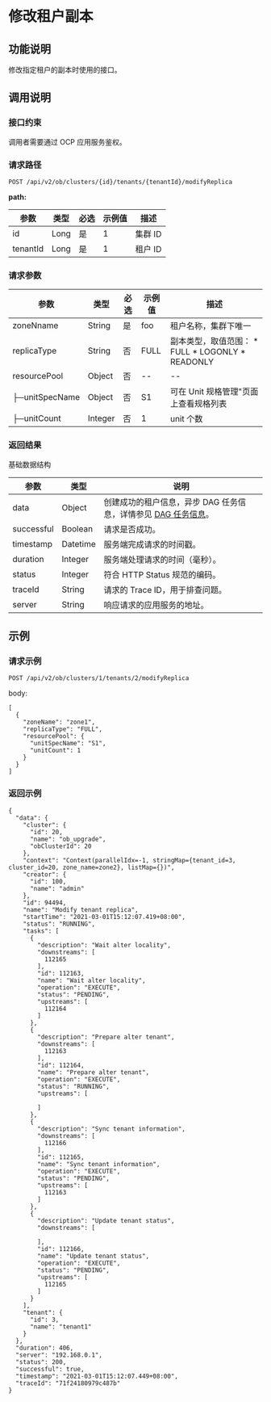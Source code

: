 修改租户副本 
===========================



功能说明 
-------------------------

修改指定租户的副本时使用的接口。

调用说明 
-------------------------

### 接口约束 

调用者需要通过 OCP 应用服务鉴权。

### 请求路径 

`POST /api/v2/ob/clusters/{id}/tenants/{tenantId}/modifyReplica`

**path:** 


|    参数    |  类型  | 必选 | 示例值 |  描述   |
|----------|------|----|-----|-------|
| id       | Long | 是  | 1   | 集群 ID |
| tenantId | Long | 是  | 1   | 租户 ID |



### 请求参数 



|       参数       |   类型    | 必选 | 示例值  |                                                                                                      描述                                                                                                      |
|----------------|---------|----|------|--------------------------------------------------------------------------------------------------------------------------------------------------------------------------------------------------------------|
| zoneNname      | String  | 是  | foo  | 租户名称，集群下唯一                                                                                                                                                                                                   |
| replicaType    | String  | 否  | FULL | 副本类型，取值范围： * FULL   * LOGONLY    <!-- --> * READONLY    |
| resourcePool   | Object  | 否  | --   | --                                                                                                                                                                                                           |
| ├─unitSpecName | Object  | 否  | S1   | 可在 Unit 规格管理"页面上查看规格列表                                                                                                                                                                                       |
| ├─unitCount    | Integer | 否  | 1    | unit 个数                                                                                                                                                                                                      |



### 返回结果 

基础数据结构


|     参数     |    类型    |                                         说明                                          |
|------------|----------|-------------------------------------------------------------------------------------|
| data       | Object   | 创建成功的租户信息，异步 DAG 任务信息，详情参见 [DAG 任务信息](../15.api-appendix/1.task-information.md)。 |
| successful | Boolean  | 请求是否成功。                                                                             |
| timestamp  | Datetime | 服务端完成请求的时间戳。                                                                        |
| duration   | Integer  | 服务端处理请求的时间（毫秒）。                                                                     |
| status     | Integer  | 符合 HTTP Status 规范的编码。                                                               |
| traceId    | String   | 请求的 Trace ID，用于排查问题。                                                                |
| server     | String   | 响应请求的应用服务的地址。                                                                       |



示例 
-----------------------

### 请求示例 

`POST /api/v2/ob/clusters/1/tenants/2/modifyReplica`

body:

```unknow
[
  {
    "zoneName": "zone1",
    "replicaType": "FULL",
    "resourcePool": {
      "unitSpecName": "S1",
      "unitCount": 1
    }
  }
]
```



### 返回示例 

```unknow
{
  "data": {
    "cluster": {
      "id": 20,
      "name": "ob_upgrade",
      "obClusterId": 20
    },
    "context": "Context(parallelIdx=-1, stringMap={tenant_id=3, cluster_id=20, zone_name=zone2}, listMap={})",
    "creator": {
      "id": 100,
      "name": "admin"
    },
    "id": 94494,
    "name": "Modify tenant replica",
    "startTime": "2021-03-01T15:12:07.419+08:00",
    "status": "RUNNING",
    "tasks": [
      {
        "description": "Wait alter locality",
        "downstreams": [
          112165
        ],
        "id": 112163,
        "name": "Wait alter locality",
        "operation": "EXECUTE",
        "status": "PENDING",
        "upstreams": [
          112164
        ]
      },
      {
        "description": "Prepare alter tenant",
        "downstreams": [
          112163
        ],
        "id": 112164,
        "name": "Prepare alter tenant",
        "operation": "EXECUTE",
        "status": "RUNNING",
        "upstreams": [
          
        ]
      },
      {
        "description": "Sync tenant information",
        "downstreams": [
          112166
        ],
        "id": 112165,
        "name": "Sync tenant information",
        "operation": "EXECUTE",
        "status": "PENDING",
        "upstreams": [
          112163
        ]
      },
      {
        "description": "Update tenant status",
        "downstreams": [
          
        ],
        "id": 112166,
        "name": "Update tenant status",
        "operation": "EXECUTE",
        "status": "PENDING",
        "upstreams": [
          112165
        ]
      }
    ],
    "tenant": {
      "id": 3,
      "name": "tenant1"
    }
  },
  "duration": 406,
  "server": "192.168.0.1",
  "status": 200,
  "successful": true,
  "timestamp": "2021-03-01T15:12:07.449+08:00",
  "traceId": "71f24180979c487b"
}
```


